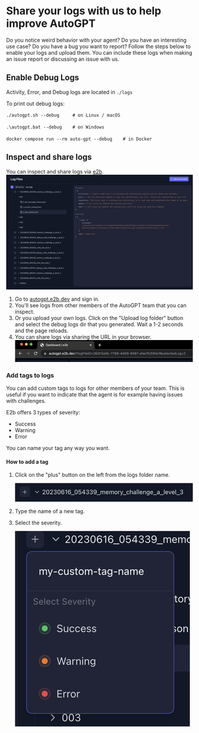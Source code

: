# Share your logs with us to help improve AutoGPT

Do you notice weird behavior with your agent? Do you have an interesting use case? Do you have a bug you want to report?
Follow the steps below to enable your logs and upload them. You can include these logs when making an issue report or discussing an issue with us.

## Enable Debug Logs

Activity, Error, and Debug logs are located in `./logs`

To print out debug logs:

```shell
./autogpt.sh --debug     # on Linux / macOS

.\autogpt.bat --debug    # on Windows

docker compose run --rm auto-gpt --debug    # in Docker
```

## Inspect and share logs

You can inspect and share logs via [e2b](https://e2b.dev).
![E2b logs dashboard](../imgs/e2b-dashboard.png)

1. Go to [autogpt.e2b.dev](https://autogpt.e2b.dev) and sign in.
2. You'll see logs from other members of the AutoGPT team that you can inspect.
3. Or you upload your own logs. Click on the "Upload log folder" button and select the debug logs dir that you generated. Wait a 1-2 seconds and the page reloads.
4. You can share logs via sharing the URL in your browser.
![E2b log URL](../imgs/e2b-log-url.png)

### Add tags to logs

You can add custom tags to logs for other members of your team. This is useful if you want to indicate that the agent is for example having issues with challenges.

E2b offers 3 types of severity:

- Success
- Warning
- Error

You can name your tag any way you want.

#### How to add a tag

1. Click on the "plus" button on the left from the logs folder name.

    ![E2b tag button](../imgs/e2b-tag-button.png)

1. Type the name of a new tag.

1. Select the severity.

    ![E2b new tag](../imgs/e2b-new-tag.png)
